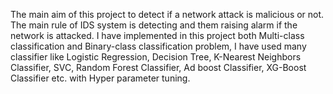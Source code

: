 The main aim of this project to detect if a network attack is malicious or not. The main rule of IDS system is detecting and them raising alarm if the network is attacked. I have implemented in this project both Multi-class classification  and Binary-class classification problem, I have used many classifier like Logistic Regression, Decision Tree, K-Nearest Neighbors Classifier, SVC, Random Forest Classifier, Ad boost Classifier, XG-Boost Classifier etc. with Hyper parameter tuning.
